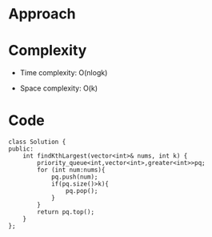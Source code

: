 # Approach
<!-- Describe your approach to solving the problem. -->

# Complexity
- Time complexity: O(nlogk)
<!-- Add your time complexity here, e.g. $$O(n)$$ -->

- Space complexity: O(k)
<!-- Add your space complexity here, e.g. $$O(n)$$ -->

# Code
```
class Solution {
public:
    int findKthLargest(vector<int>& nums, int k) {
        priority_queue<int,vector<int>,greater<int>>pq;
        for (int num:nums){
            pq.push(num);
            if(pq.size()>k){
                pq.pop();
            }
        }
        return pq.top();
    }
};
```